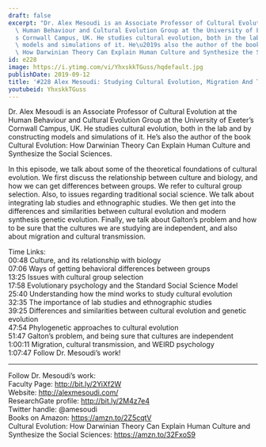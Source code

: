 ```yaml
---
draft: false
excerpt: "Dr. Alex Mesoudi is an Associate Professor of Cultural Evolution at the\
  \ Human Behaviour and Cultural Evolution Group at the University of Exeter\u2019\
  s Cornwall Campus, UK. He studies cultural evolution, both in the lab and by constructing\
  \ models and simulations of it. He\u2019s also the author of the book Cultural Evolution:\
  \ How Darwinian Theory Can Explain Human Culture and Synthesize the Social Sciences."
id: e228
image: https://i.ytimg.com/vi/YhxskkTGuss/hqdefault.jpg
publishDate: 2019-09-12
title: '#228 Alex Mesoudi: Studying Cultural Evolution, Migration And Transmission'
youtubeid: YhxskkTGuss
---
```

Dr. Alex Mesoudi is an Associate Professor of Cultural Evolution at the Human Behaviour and Cultural Evolution Group at the University of Exeter’s Cornwall Campus, UK. He studies cultural evolution, both in the lab and by constructing models and simulations of it. He’s also the author of the book Cultural Evolution: How Darwinian Theory Can Explain Human Culture and Synthesize the Social Sciences.

In this episode, we talk about some of the theoretical foundations of cultural evolution. We first discuss the relationship between culture and biology, and how we can get differences between groups. We refer to cultural group selection. Also, to issues regarding traditional social science. We talk about integrating lab studies and ethnographic studies. We then get into the differences and similarities between cultural evolution and modern synthesis genetic evolution. Finally, we talk about Galton’s problem and how to be sure that the cultures we are studying are independent, and also about migration and cultural transmission.

Time Links:  
00:48  Culture, and its relationship with biology  
07:06  Ways of getting behavioral differences between groups  
13:25  Issues with cultural group selection                               
17:58  Evolutionary psychology and the Standard Social Science Model  
25:40  Understanding how the mind works to study cultural evolution  
32:35  The importance of lab studies and ethnographic studies   
39:25  Differences and similarities between cultural evolution and genetic evolution  
47:54  Phylogenetic approaches to cultural evolution  
51:47  Galton’s problem, and being sure that cultures are independent  
1:00:11  Migration, cultural transmission, and WEIRD psychology  
1:07:47  Follow Dr. Mesoudi’s work!

---

Follow Dr. Mesoudi’s work:  
Faculty Page: http://bit.ly/2YiXf2W  
Website: http://alexmesoudi.com/  
ResearchGate profile: http://bit.ly/2M4z7e4  
Twitter handle: @amesoudi  
Books on Amazon: https://amzn.to/2Z5cqtV  
Cultural Evolution: How Darwinian Theory Can Explain Human Culture and Synthesize the Social Sciences: https://amzn.to/32FxoS9
